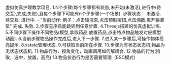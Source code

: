 虚拟仿真护理教学项目.
1.N个步骤(每个步骤都有状态,未开始(未激活),进行中(待交互),完成,失败),且每个步骤下可能有n个子步骤(一个场景).
  步骤状态：
    未激活.
    待交互.
    进行中.
      - "当前动作: 例子：点击输液泵,点击预制按钮,点击滴数,离开输液泵" 
    完成.
    失败.
2.步骤无序且能跳转到任意步骤.
4.Threejs搭建的仿真虚拟训练.
5.不同步骤下操作不同物品(模型,拿取药品,放置药品,点击特点物品触发对应模型动画).
6.当前步骤物品操作完成后,进入下一步骤.
7.进入某一步骤后,可操作物体高亮提示.
8.xstate管理状态.
9.可获取当前所在步骤.
10.步骤为有状态状态机,物品为无状态状态机.
11.物品行为，视角变化，动画调用如何解耦合.
12.物品的行为(拾取，选中，放置，高亮)
13.物品状态行为是否需要管理（ESC模式）



